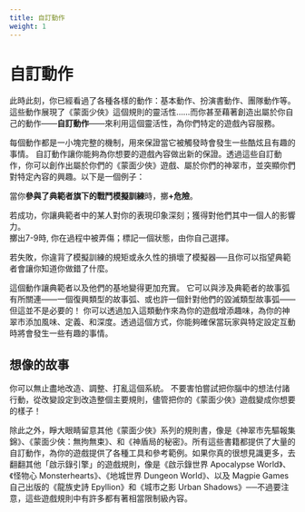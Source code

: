 ```yaml
---
title: 自訂動作
weight: 1
---
```


# 自訂動作
此時此刻，你已經看過了各種各樣的動作：基本動作、扮演書動作、團隊動作等。
這些動作展現了《蒙面少俠》這個規則的靈活性……而你甚至藉著創造出屬於你自己的動作——**自訂動作**——來利用這個靈活性，為你們特定的遊戲內容服務。

每個動作都是一小塊完整的機制，用來保證當它被觸發時會發生一些酷炫且有趣的事情。
自訂動作讓你能夠為你想要的遊戲內容做出新的保證。透過這些自訂動作，你可以創作出屬於你們的《蒙面少俠》遊戲、屬於你們的神翠市，並突顯你們對特定內容的興趣。以下是一個例子：

<div class='Move'>

當你<b>參與了典範者旗下的戰鬥模擬訓練</b>時，擲<b>+危險</b>。

<tag>若成功</tag>，你讓典範者中的某人對你的表現印象深刻；獲得對他們其中一個人的影響力。<br/>
<tag>擲出7-9時</tag>, 你在過程中被弄傷；標記一個狀態，由你自己選擇。<br/>

<tag>若失敗</tag>，你違背了模擬訓練的規矩或永久性的損壞了模擬器──且你可以指望典範者會讓你知道你做錯了什麼。
</div>

這個動作讓典範者以及他們的基地變得更加充實。
它可以與涉及典範者的故事弧有所關連——一個復興類型的故事弧、或也許一個針對他們的毀滅類型故事弧——但這並不是必要的！
你可以透過加入這類動作來為你的遊戲增添趣味，為你的神翠市添加風味、定義、和深度。透過這個方式，你能夠確保當玩家與特定設定互動時將會發生一些有趣的事情。


## 想像的故事
你可以無止盡地改造、調整、打亂這個系統。
不要害怕嘗試把你腦中的想法付諸行動，從改變設定到改造整個主要規則，儘管把你的《蒙面少俠》遊戲變成你想要的樣子！

除此之外，睜大眼睛留意其他《蒙面少俠》系列的規則書，像是《神翠市先驅報集錦》、《蒙面少俠：無拘無束》、和《神盾局的秘密》。所有這些書籍都提供了大量的自訂動作，為你的遊戲提供了各種工具和參考範例。如果你真的很想見識更多，去翻翻其他「啟示錄引擎」的遊戲規則，像是《啟示錄世界 Apocalypse World》、《怪物心 Monsterhearts》、《地城世界 Dungeon World》、以及 Magpie Games 自己出版的《龍族史詩 Epyllion》和《城市之影 Urban Shadows》──不過要注意，這些遊戲規則中有許多都有著相當限制級內容。
